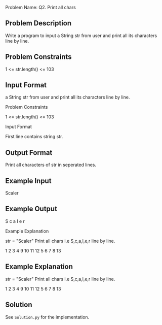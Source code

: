 Problem Name: Q2. Print all chars

## Problem Description

Write a program to input a String str from user and print all its characters line by line.

## Problem Constraints

1 <= str.length() <= 103

## Input Format

a String str from user and print all its characters line by line.

Problem Constraints

1 <= str.length() <= 103

Input Format

First line contains string str.

## Output Format

Print all characters of str in seperated lines.

## Example Input

Scaler

## Example Output

S
c
a
l
e
r

Example Explanation

str = "Scaler"
Print all chars i.e S,c,a,l,e,r line by line.

1
2
3
4
9
10
11
12
5
6
7
8
13

## Example Explanation

str = "Scaler"
Print all chars i.e S,c,a,l,e,r line by line.

1
2
3
4
9
10
11
12
5
6
7
8
13

## Solution

See `Solution.py` for the implementation.